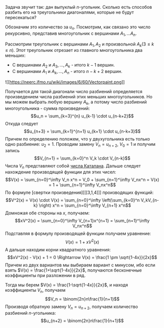 Задача звучит так: дан выпуклый $n$-угольник. Сколько есть способов разбить его на треугольники диагоналями, которые не будут пересекаться?

Обозначим это количество за $u_n$. Посмотрим, как связано это число рекурсивно, представив многоугольник с вершинами $A_1, \ldots A_n$.


Рассмотрим треугольник с вершинами $A_1, A_2$ и произвольной $A_k (3 \leq k \leq n$). Этот треугольник отрезает из главного многоугольника два меньших:
- С вершинами $A_2$ и $A_3, \ldots, A_k$ - итого $k-1$ вершин.
- С вершинами $A_1$ и $A_{k}, \ldots, A_{n}$ - итого $n-k+2$ вершин.

![[https://neerc.ifmo.ru/wiki/images/6/60/Vectorpaint.png]]

Получается для такой диагонали число разбиений определяется произведением числа разбиений этих меньших многоугольников. Но мы можем выбрать любую вершину $A_k$, а потому число разбиений многоугольника - сумма произведений:
$$u_n = \sum_{k=3}^{n} u_{k-1} \cdot u_{n-k+2}$$
Откуда следует
$$u_{n+3} = \sum_{k=1}^{n+1} u_{k+1} \cdot u_{n-k+3}$$
Причем по определению положем, что у двухугольника есть только одно разбиение: $u_2 = 1$. Проводим замену $V_n = u_{n+2}$, $V_0 = 1$ и получим запись
$$V_{n+1} = \sum_{k=0}^n V_k \cdot V_{n-k}$$
Числа $V_n$ представляют собой [числа Каталана](https://ru.wikipedia.org/wiki/Числа_Каталана). Дальше следует нахождение производящей функции для этих чисел:
$$V(x) = \sum_{n=0}^\infty V_n x^n = V_0 + \sum_{n=1}^\infty V_nx^n = V(x) = 1 + \sum_{n=1}^\infty V_nx^n$$
По формуле [свертки произведения][[[3,1,4]]] производящих функций:
$$V^2(x) = V(x) \cdot V(x) = \sum_{n=0}^\infty \left(\sum_{k=0}^n V_kV_{n-k} \right) x^n = \sum_{n=0}^\infty V_{n+1} x^n$$
Домножая обе стороны на $x$, получаем:
$$xV^2(x) = \sum_{n=0}^\infty V_{n+1}x^{n+1} = \sum_{n=1}^\infty V_nx^n$$
Подставляя в формулу производящей функции получаем уравнение:
$$V(x) = 1 + xV^2(x)$$
А дальше находим корни квадратного уравнения:
$$xV^2(x) - V(x) + 1 = 0 \Rightarrow V(x) = \frac{1 \pm \sqrt{1-4x}}{2x}$$
Причем из двух вариантов мы выбираем вариант с минусом, ибо если взять $V(x) = \frac{1+\sqrt{1-4x}}{2x}$, получаются бесконечные коэффициенты при разложении в ряд.

Тогда мы берем $V(x) = \frac{1-\sqrt{1-4x}}{2x}$, и находя коэффициенты $V_n$, получаем
$$V_n = \binom{2n}n\frac{1}{n+1}$$
Производя обратную замену $V_{n} = u_{n+2}$, получаем количество разбиений $n$-угольника:
$$u_{n+2} = \binom{2n}n\frac{1}{n+1}$$

